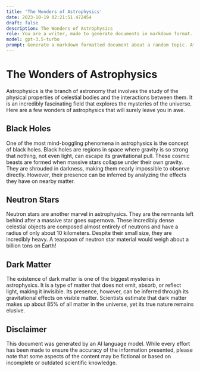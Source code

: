 ```yaml
---
title: 'The Wonders of Astrophysics'
date: 2023-10-19 02:21:51.472454
draft: false
description: The Wonders of Astrophysics
role: You are a writer, made to generate documents in markdown format. It is very important that all of the documents you generate are in valid markdown format.
model: gpt-3.5-turbo
prompt: Generate a markdown formatted document about a random topic. At the bottom, include a disclaimer explaining that the document was generated by you. The first line of the document should be the title. Make sure that the entire document is in proper markdown format, using a mix of various tags to make the document visually appealing.
---
```


# The Wonders of Astrophysics

Astrophysics is the branch of astronomy that involves the study of the physical properties of celestial bodies and the interactions between them. It is an incredibly fascinating field that explores the mysteries of the universe. Here are a few wonders of astrophysics that will surely leave you in awe.

## Black Holes

One of the most mind-boggling phenomena in astrophysics is the concept of black holes. Black holes are regions in space where gravity is so strong that nothing, not even light, can escape its gravitational pull. These cosmic beasts are formed when massive stars collapse under their own gravity. They are shrouded in darkness, making them nearly impossible to observe directly. However, their presence can be inferred by analyzing the effects they have on nearby matter.

## Neutron Stars

Neutron stars are another marvel in astrophysics. They are the remnants left behind after a massive star goes supernova. These incredibly dense celestial objects are composed almost entirely of neutrons and have a radius of only about 10 kilometers. Despite their small size, they are incredibly heavy. A teaspoon of neutron star material would weigh about a billion tons on Earth!

## Dark Matter

The existence of dark matter is one of the biggest mysteries in astrophysics. It is a type of matter that does not emit, absorb, or reflect light, making it invisible. Its presence, however, can be inferred through its gravitational effects on visible matter. Scientists estimate that dark matter makes up about 85% of all matter in the universe, yet its true nature remains elusive.

## Disclaimer

This document was generated by an AI language model. While every effort has been made to ensure the accuracy of the information presented, please note that some aspects of the content may be fictional or based on incomplete or outdated scientific knowledge.